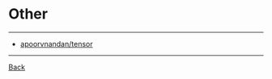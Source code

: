 # Other

---

- [apoorvnandan/tensor](https://github.com/apoorvnandan/tensor.h?tab=readme-ov-file&fbclid=IwY2xjawF_NEZleHRuA2FlbQIxMQABHYnTQw2JZEJdWIoqHS3sIjzMQQGU_61_gZ8kd2q6Gg_nL5hJ6iKn2p3Lbg_aem_ZlUb9tfu5Ik17_M92wruIw)

---

[Back](./../readme.md)
